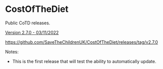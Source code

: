 # CostOfTheDiet

Public CoTD releases.

[Version 2.7.0 - 03/11/2022](https://github.com/SaveTheChildrenUK/CostOfTheDiet/releases/download/v2.7.0/Cost-of-The-Diet-Setup-2.7.0.exe)

https://github.com/SaveTheChildrenUK/CostOfTheDiet/releases/tag/v2.7.0

Notes:
- This is the first release that will test the ability to automatically update. 
